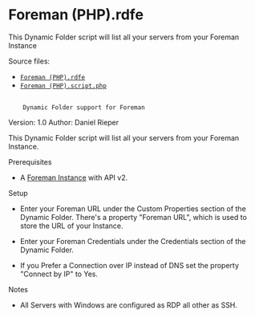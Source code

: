 # <a name="toc-Foreman-PHP-rdfe"></a> Foreman (PHP).rdfe

This Dynamic Folder script will list all your servers from your Foreman Instance

Source files:

- [`Foreman (PHP).rdfe`](./Foreman%20%28PHP%29.rdfe)
- [`Foreman (PHP).script.php`](./Foreman%20%28PHP%29.script.php)

## 
		Dynamic Folder support for Foreman

	
Version: 1.0
Author: Daniel Rieper

This Dynamic Folder script will list all your servers from your Foreman Instance.

Prerequisites

- A [Foreman Instance](https://www.theforeman.org/) with API v2.

	
Setup

- Enter your Foreman URL under the Custom Properties section of the Dynamic Folder. There's a property "Foreman URL", which is used to store the URL of your Instance.
- Enter your Foreman Credentials under the Credentials section of the Dynamic Folder.

	

- If you Prefer a Connection over IP instead of DNS set the property "Connect by IP" to Yes.

	
Notes

- All Servers with Windows are configured as RDP all other as SSH.

